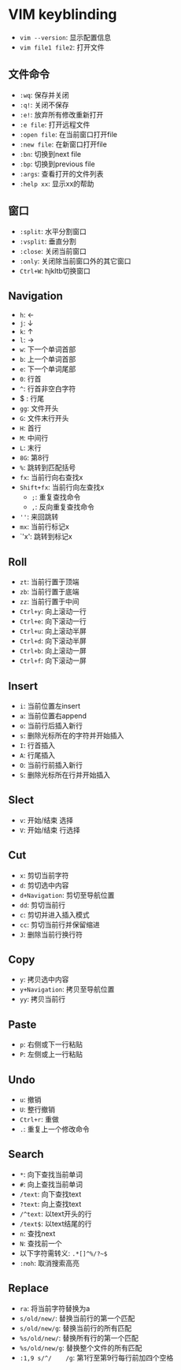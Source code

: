 # VIM keyblinding

- `vim --version`: 显示配置信息
- `vim file1 file2`: 打开文件

## 文件命令

- `:wq`: 保存并关闭
- `:q!`: 关闭不保存
- `:e!`: 放弃所有修改重新打开
- `:e file`: 打开远程文件
- `:open file`: 在当前窗口打开file
- `:new file`: 在新窗口打开file
- `:bn`: 切换到next file
- `:bp`: 切换到previous file
- `:args`: 查看打开的文件列表
- `:help xx`: 显示xx的帮助

## 窗口

- `:split`: 水平分割窗口
- `:vsplit`: 垂直分割
- `:close`: 关闭当前窗口
- `:only`: 关闭除当前窗口外的其它窗口
- `Ctrl+W`: hjkltb切换窗口

## Navigation
- `h`: ←
- `j`: ↓
- `k`: ↑
- `l`: →
- `w`: 下一个单词首部
- `b`: 上一个单词首部
- `e`: 下一个单词尾部
- `0`: 行首
- `^`: 行首非空白字符
- $ : 行尾
- `gg`: 文件开头
- `G`: 文件末行开头
- `H`: 首行
- `M`: 中间行
- `L`: 末行
- `8G`: 第8行
- `%`: 跳转到匹配括号
- `fx`: 当前行向右查找x
- `Shift+fx`: 当前行向左查找x
  - `;`: 重复查找命令
  - `,`: 反向重复查找命令
- `''`: 来回跳转
- `mx`: 当前行标记x
- `'x': 跳转到标记x

## Roll
- `zt`: 当前行置于顶端
- `zb`: 当前行置于底端
- `zz`: 当前行置于中间
- `Ctrl+y`: 向上滚动一行
- `Ctrl+e`: 向下滚动一行
- `Ctrl+u`: 向上滚动半屏
- `Ctrl+d`: 向下滚动半屏
- `Ctrl+b`: 向上滚动一屏
- `Ctrl+f`: 向下滚动一屏

## Insert
- `i`: 当前位置左insert
- `a`: 当前位置右append
- `o`: 当前行后插入新行
- `s`: 删除光标所在的字符并开始插入
- `I`: 行首插入
- `A`: 行尾插入
- `O`: 当前行前插入新行
- `S`: 删除光标所在行并开始插入

## Slect
- `v`: 开始/结束 选择
- `V`: 开始/结束 行选择

## Cut
- `x`: 剪切当前字符
- `d`: 剪切选中内容
- `d+Navigation`: 剪切至导航位置
- `dd`: 剪切当前行
- `c`: 剪切并进入插入模式
- `cc`: 剪切当前行并保留缩进
- `J`: 删除当前行换行符

## Copy
- `y`: 拷贝选中内容
- `y+Navigation`: 拷贝至导航位置
- `yy`: 拷贝当前行

## Paste
- `p`: 右侧或下一行粘贴
- `P`: 左侧或上一行粘贴

## Undo
- `u`: 撤销
- `U`: 整行撤销
- `Ctrl+r`: 重做
- `.`: 重复上一个修改命令

## Search
- `*`: 向下查找当前单词
- `#`: 向上查找当前单词
- `/text`: 向下查找text
- `?text`: 向上查找text
- `/^text`: 以text开头的行
- `/text$`: 以text结尾的行
- `n`: 查找next
- `N`: 查找前一个
- 以下字符需转义: `.*[]^%/?~$`
- `:noh`: 取消搜索高亮

## Replace
- `ra`: 将当前字符替换为a
- `s/old/new/`: 替换当前行的第一个匹配
- `s/old/new/g`: 替换当前行的所有匹配
- `%s/old/new/`: 替换所有行的第一个匹配
- `%s/old/new/g`: 替换整个文件的所有匹配
- `:1,9 s/^/    /g`: 第1行至第9行每行前加四个空格

